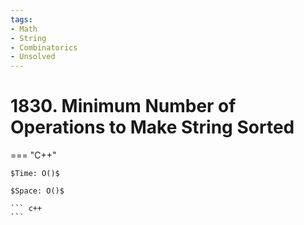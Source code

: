 ```yaml
---
tags:
- Math
- String
- Combinatorics
- Unsolved
---
```



# 1830. Minimum Number of Operations to Make String Sorted

=== "C++"

    $Time: O()$

    $Space: O()$

    ``` c++
    ```
